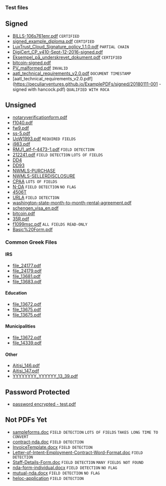 ### Test files

## Signed
- [BILLS-106s761enr.pdf](https://peculiarventures.github.io/ExamplePDFs/signed/BILLS-106s761enr.pdf) `CERTIFIED`
- [signed_example_diploma.pdf](https://peculiarventures.github.io/ExamplePDFs/signed/signed_example_diploma.pdf) `CERTIFIED`
- [LuxTrust_Cloud_Signature_policy_1.1.0.pdf](https://peculiarventures.github.io/ExamplePDFs/signed/LuxTrust_Cloud_Signature_policy_1.1.0.pdf)  `PARTIAL CHAIN`
- [DigiCert_CP_v410-Sept-12-2016-signed.pdf](https://peculiarventures.github.io/ExamplePDFs/signed/DigiCert_CP_v410-Sept-12-2016-signed.pdf)
- [Eksempel_på_underskrevet_dokument.pdf](https://peculiarventures.github.io/ExamplePDFs/signed/Eksempel_på_underskrevet_dokument.pdf) `CERTIFIED`
- [bitcoin-signed.pdf](https://peculiarventures.github.io/ExamplePDFs/signed/bitcoin-signed.pdf)
- [PV_malformed.pdf](https://peculiarventures.github.io/ExamplePDFs/signed/PV_malformed.pdf) `INVALID`
- [aatl_technical_requirements_v2.0.pdf](https://peculiarventures.github.io/ExamplePDFs/signed/aatl_technical_requirements_v2.0.pdf) `DOCUMENT TIMESTAMP`
- [aatl_technical_requirements_v2.0.pdf](https://peculiarventures.github.io/ExamplePDFs/signed/20180111-001 - signed with hancock.pdf) `QUALIFIED WITH ROCA`



## Unsigned
- [notaryverificationform.pdf](https://peculiarventures.github.io/ExamplePDFs/unsigned/notaryverificationform.pdf)
- [f1040.pdf](https://peculiarventures.github.io/ExamplePDFs/unsigned/f1040.pdf)
- [fw9.pdf](https://peculiarventures.github.io/ExamplePDFs/unsigned/fw9.pdf)
- [ss-5.pdf](https://peculiarventures.github.io/ExamplePDFs/unsigned/ss-5.pdf)
- [UoW1993.pdf](https://peculiarventures.github.io/ExamplePDFs/unsigned/UoW1993.pdf) `REQUIRED FIELDS`
- [i983.pdf](https://peculiarventures.github.io/ExamplePDFs/unsigned/i983.pdf)
- [RMJ1_atf-f-4473-1.pdf](https://peculiarventures.github.io/ExamplePDFs/unsigned/RMJ1_atf-f-4473-1.pdf)  `FIELD DETECTION`
- [212241.pdf](https://peculiarventures.github.io/ExamplePDFs/unsigned/212241.pdf) `FIELD DETECTION` `LOTS OF FIELDS`
- [DD4](https://peculiarventures.github.io//ExamplePDFs/unsigned/dd0004.pdf)
- [DD93](https://peculiarventures.github.io/ExamplePDFs/unsigned/dd0093.pdf)
- [NWMLS-PURCHASE](https://peculiarventures.github.io/ExamplePDFs/unsigned/Sample-Purchase-agreement.pdf)
- [NWMLS-SELLERDISCLOSURE](https://peculiarventures.github.io/ExamplePDFs/unsigned/17-Seller-Disclosure.pdf)
- [CPAA](https://peculiarventures.github.io/ExamplePDFs/unsigned/CPAA.pdf) `LOTS OF FIELDS`
- [N-DA](https://peculiarventures.github.io//ExamplePDFs/unsigned/N-DA.pdf)  `FIELD DETECTION` `NO FLAG`
- [4506T](https://peculiarventures.github.io/ExamplePDFs/unsigned/RfRoTR.pdf)
- [URLA](https://peculiarventures.github.io/ExamplePDFs/unsigned/URLA.pdf) `FIELD DETECTION`
- [washington-state-month-to-month-rental-agreement.pdf](https://peculiarventures.github.io/ExamplePDFs/unsigned/washington-state-month-to-month-rental-agreement.pdf)
- [schengen_visa_en.pdf](https://peculiarventures.github.io//ExamplePDFs/unsigned/schengen_visa_en.pdf)
- [bitcoin.pdf](https://peculiarventures.github.io/ExamplePDFs/unsigned/bitcoin.pdf)
- [35R.pdf](https://peculiarventures.github.io/ExamplePDFs/unsigned/35R.pdf)
- [f1099msc.pdf](https://peculiarventures.github.io/ExamplePDFs/unsigned/f1099msc.pdf) `ALL FIELDS READ-ONLY`
- [Basic%20Form.pdf](https://peculiarventures.github.io/ExamplePDFs/unsigned/Basic%20Form.pdf)

### Common Greek Files

#### IRS
- [file_24177.pdf](https://peculiarventures.github.io/ExamplePDFs/unsigned/greece/education/file_24177.pdf)
- [file_24179.pdf](https://peculiarventures.github.io/ExamplePDFs/unsigned/greece/education/file_24179.pdf)
- [file_13681.pdf](https://peculiarventures.github.io/ExamplePDFs/unsigned/greece/education/file_13681.pdf)
- [file_13683.pdf](https://peculiarventures.github.io/ExamplePDFs/unsigned/greece/education/file_13683.pdf)

#### Education
- [file_13672.pdf](https://peculiarventures.github.io/ExamplePDFs/unsigned/greece/irs/file_13672.pdf)
- [file_13675.pdf](https://peculiarventures.github.io/ExamplePDFs/unsigned/greece/irs/file_13675.pdf)
- [file_13675.pdf](https://peculiarventures.github.io/ExamplePDFs/unsigned/greece/irs/file_13675.pdf)

#### Municipalities
- [file_13672.pdf](https://peculiarventures.github.io/ExamplePDFs/unsigned/greece/irs/file_14270.pdf)
- [file_14339.pdf](https://peculiarventures.github.io/ExamplePDFs/unsigned/greece/irs/file_14339.pdf)

#### Other
- [Aitisi_146.pdf](https://peculiarventures.github.io/ExamplePDFs/unsigned/greece/irs/Aitisi_146.pdf)
- [Aitisi_147.pdf](https://peculiarventures.github.io/ExamplePDFs/unsigned/greece/irs/Aitisi_147.pdf)
- [YYYYYYYY_YYYYYY_13_39.pdf](https://peculiarventures.github.io/ExamplePDFs/unsigned/greece/irs/YYYYYYYY_YYYYYY_13_39.pdf)




## Password Protected
- [password encrypted - test.pdf](https://peculiarventures.github.io/ExamplePDFs/password/password%20encrypted%20-%20test.pdf)

## Not PDFs Yet
- [sampleforms.doc](https://peculiarventures.github.io/ExamplePDFs/notPDFs/sampleforms.doc) `FIELD DETECTION` `LOTS OF FIELDS` `TAKES LONG TIME TO CONVERT`
- [contract-nda.doc](https://peculiarventures.github.io/ExamplePDFs/notPDFs/contract-nda.doc) `FIELD DETECTION`
- [InvoiceTemplate.docx](https://peculiarventures.github.io/ExamplePDFs/notPDFs/InvoiceTemplate.docx) `FIELD DETECTION`
- [Letter-of-Intent-Employment-Contract-Word-Format.doc](https://peculiarventures.github.io/ExamplePDFs/notPDFs/Letter-of-Intent-Employment-Contract-Word-Format.doc) `FIELD DETECTION`
- [Staff-Details-Form.doc](https://peculiarventures.github.io/ExamplePDFs/notPDFs/Staff-Details-Form.doc) `FIELD DETECTION` `MANY FIELDS NOT FOUND`
- [nda-form-individual.docx](https://peculiarventures.github.io/ExamplePDFs/notPDFs/nda-form-individual.docx)  `FIELD DETECTION` `NO FLAG`
- [mutual-nda.docx](https://peculiarventures.github.io/ExamplePDFs/notPDFs/mutual-nda.docx)  `FIELD DETECTION` `NO FLAG`
- [heloc-application](https://peculiarventures.github.io/ExamplePDFs/notPDFs/CCF-220H_%20HELOC_%20Consumer_%20Loan_%20App%20-%20Word%20Form%20Example.doc) `FIELD DETECTION` 


